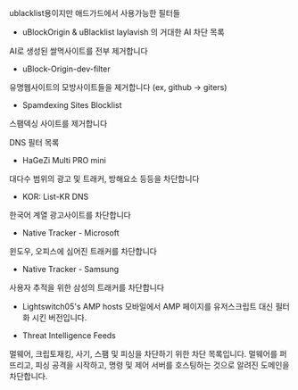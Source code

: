 ublacklist용이지만 애드가드에서 사용가능한 필터들

- uBlockOrigin & uBlacklist laylavish 의 거대한 AI 차단 목록

AI로 생성된 쌀먹사이트를 전부 제거합니다

- uBlock-Origin-dev-filter

유명웹사이트의 모방사이트들을 제거합니다 (ex, github -> giters)

- Spamdexing Sites Blocklist

스팸덱싱 사이트를 제거합니다



DNS 필터 목록

- HaGeZi Multi PRO mini

대다수 범위의 광고 및 트래커, 방해요소 등등을 차단합니다

- KOR: List-KR DNS

한국어 계열 광고사이트를 차단합니다

- Native Tracker - Microsoft

윈도우, 오피스에 심어진 트래커를 차단합니다

- Native Tracker - Samsung

사용자 추적을 위한 삼성의 트래커를 차단합니다

- Lightswitch05's AMP hosts
모바일에서 AMP 페이지를 유저스크립트 대신 필터화 시킨 버전입니다.

- Threat Intelligence Feeds

멀웨어, 크립토재킹, 사기, 스팸 및 피싱을 차단하기 위한 차단 목록입니다. 멀웨어를 퍼뜨리고, 피싱 공격을 시작하고, 명령 및 제어 서버를 호스팅하는 것으로 알려진 도메인을 차단합니다.
